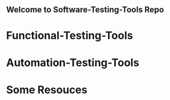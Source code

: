 ## Welcome to Software-Testing-Tools Repo 

# Functional-Testing-Tools

# Automation-Testing-Tools

# Some Resouces 


